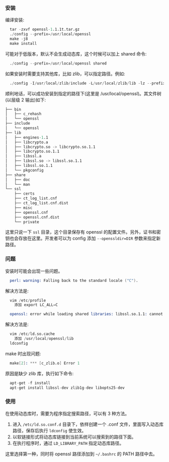 
### 安装

编译安装:
```s
  tar -zxvf openssl-1.1.1t.tar.gz
  ./config --prefix=/usr/local/openssl
  make -j8
  make install
```

可能对于低版本，默认不会生成动态库，这个时候可以加上 shared 命令:
```s
  ./config --prefix=/usr/local/openssl shared
```

如果安装时需要支持其他库，比如 zlib，可以指定路径。例如:
```s
  ./config -I/usr/local/zlib/include -L/usr/local/zlib/lib -lz --prefix=/usr/local/openssl
```

顺利地话，可以成功安装到指定的路径下(这里是 /usr/local/openssl)。其文件树(以层级 2 输出)如下:
```s
├── bin
│   ├── c_rehash
│   └── openssl
├── include
│   └── openssl
├── lib
│   ├── engines-1.1
│   ├── libcrypto.a
│   ├── libcrypto.so -> libcrypto.so.1.1
│   ├── libcrypto.so.1.1
│   ├── libssl.a
│   ├── libssl.so -> libssl.so.1.1
│   ├── libssl.so.1.1
│   └── pkgconfig
├── share
│   ├── doc
│   └── man
└── ssl
    ├── certs
    ├── ct_log_list.cnf
    ├── ct_log_list.cnf.dist
    ├── misc
    ├── openssl.cnf
    ├── openssl.cnf.dist
    └── private
```
这里只说一下 `ssl` 目录，这个目录保存有 openssl 的配置文件。另外，证书和密钥也会存放在这里。开发者可以为 config 添加 `--openssldir=DIR` 参数来指定新路径。

### 问题

安装时可能会出现一些问题。

```s
  perl: warning: Falling back to the standard locale ("C").
```
解决方法是:
```s
  vim /etc/profile
    添加 export LC_ALL=C
```

```s
  openssl: error while loading shared libraries: libssl.so.1.1: cannot open shared object file: No such file or directory
```
解决方法是:
```s
  vim /etc/ld.so.cache
    添加 /usr/local/openssl/lib
  ldconfig
```

make 时出现问题:
```s
  make[2]: *** [c_zlib.o] Error 1
```
原因是缺少 zlib 库，执行如下命令:
```s
  apt-get -f install
  apt-get install libssl-dev zlib1g-dev libopts25-dev
```

### 使用

在使用动态库时，需要为程序指定搜索路径，可以有 3 种方法。

1. 进入 `/etc/ld.so.conf.d` 目录下，依样创建一个 .conf 文件，里面写入动态库路径，保存后执行 `ldconfig` 使生效。
2. 以软链接形式将动态库链接到当前系统可以搜索到的路径下面。
3. 在执行程序时，通过 `LD_LIBRARY_PATH` 指定动态库路径。

这里选择第一种，同时将 openssl 路径添加到 `~/.bashrc` 的 PATH 路径中去。
